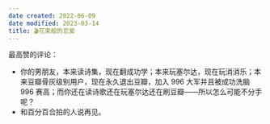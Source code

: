 ```yaml
---
date created: 2022-06-09
date modified: 2023-03-14
title: 🎬花束般的恋爱
---
```


最高赞的评论：

- 你的男朋友，本来读诗集，现在翻成功学；本来玩塞尔达，现在玩消消乐；本来豆瓣骨灰级别用户，现在永久退出豆瓣，加入 996 大军并且被成功洗脑 996 赛高；而你还在读诗歌还在玩塞尔达还在刷豆瓣——所以怎么可能不分手呢？
- 和百分百合拍的人说再见。
